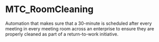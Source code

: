 # MTC_RoomCleaning
Automation that makes sure that a 30-minute is scheduled after every meeting in every meeting room across an enterprise to ensure they are properly cleaned as part of a return-to-work initiative.

